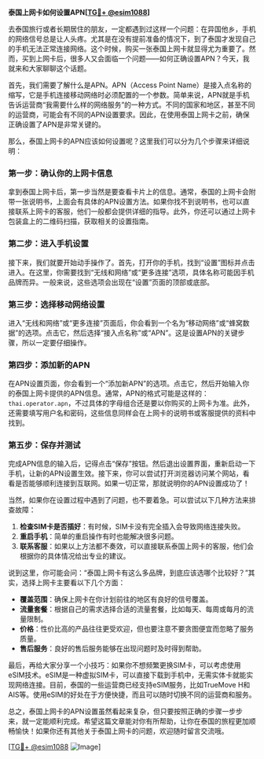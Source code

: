 **泰国上网卡如何设置APN[[TG💪+ @esim1088](https://t.me/s/esim1088)]**

去泰国旅行或者长期居住的朋友，一定都遇到过这样一个问题：在异国他乡，手机的网络信号总是让人头疼。尤其是在没有提前准备的情况下，到了泰国才发现自己的手机无法正常连接网络。这个时候，购买一张泰国上网卡就显得尤为重要了。然而，买到上网卡后，很多人又会面临一个问题——如何正确设置APN？今天，我就来和大家聊聊这个话题。

首先，我们需要了解什么是APN。APN（Access Point Name）是接入点名称的缩写，它是手机连接移动网络时必须配置的一个参数。简单来说，APN就是手机告诉运营商“我需要什么样的网络服务”的一种方式。不同的国家和地区，甚至不同的运营商，可能会有不同的APN设置要求。因此，在使用泰国上网卡之前，确保正确设置了APN是非常关键的。

那么，泰国上网卡的APN应该如何设置呢？这里我们可以分为几个步骤来详细说明：

### 第一步：确认你的上网卡信息

拿到泰国上网卡后，第一步当然是要查看卡片上的信息。通常，泰国的上网卡会附带一张说明书，上面会有具体的APN设置方法。如果你找不到说明书，也可以直接联系上网卡的客服，他们一般都会提供详细的指导。此外，你还可以通过上网卡包装盒上的二维码扫描，获取相关的设置指南。

### 第二步：进入手机设置

接下来，我们就要开始动手操作了。首先，打开你的手机，找到“设置”图标并点击进入。在这里，你需要找到“无线和网络”或“更多连接”选项，具体名称可能因手机品牌而异。一般来说，这些选项会出现在“设置”页面的顶部或底部。

### 第三步：选择移动网络设置

进入“无线和网络”或“更多连接”页面后，你会看到一个名为“移动网络”或“蜂窝数据”的选项。点击它，然后选择“接入点名称”或“APN”。这是设置APN的关键步骤，所以一定要仔细操作。

### 第四步：添加新的APN

在APN设置页面，你会看到一个“添加新APN”的选项。点击它，然后开始输入你的泰国上网卡提供的APN信息。通常，APN的格式可能是这样的：`thai.operator.apn`，不过具体的字母组合还是要以你购买的上网卡为准。此外，还需要填写用户名和密码，这些信息同样会在上网卡的说明书或客服提供的资料中找到。

### 第五步：保存并测试

完成APN信息的输入后，记得点击“保存”按钮。然后退出设置界面，重新启动一下手机，让新的APN设置生效。接下来，你可以尝试打开浏览器访问某个网站，看看是否能够顺利连接到互联网。如果一切正常，那就说明你的APN设置成功了！

当然，如果你在设置过程中遇到了问题，也不要着急。可以尝试以下几种方法来排查故障：

1. **检查SIM卡是否插好**：有时候，SIM卡没有完全插入会导致网络连接失败。
2. **重启手机**：简单的重启操作有时也能解决很多问题。
3. **联系客服**：如果以上方法都不奏效，可以直接联系泰国上网卡的客服，他们会根据你的具体情况给出专业的建议。

说到这里，你可能会问：“泰国上网卡有这么多品牌，到底应该选哪个比较好？”其实，选择上网卡主要看以下几个方面：

- **覆盖范围**：确保上网卡在你计划前往的地区有良好的信号覆盖。
- **流量套餐**：根据自己的需求选择合适的流量套餐，比如每天、每周或每月的流量限制。
- **价格**：性价比高的产品往往更受欢迎，但也要注意不要贪图便宜而忽略了服务质量。
- **售后服务**：良好的售后服务能够在出现问题时及时得到帮助。

最后，再给大家分享一个小技巧：如果你不想频繁更换SIM卡，可以考虑使用eSIM技术。eSIM是一种虚拟SIM卡，可以直接下载到手机中，无需实体卡就能实现网络连接。目前，泰国的一些运营商已经支持eSIM服务，比如TrueMove H和AIS等。使用eSIM的好处在于方便快捷，而且可以随时切换不同的运营商和服务。

总之，泰国上网卡的APN设置虽然看起来复杂，但只要按照正确的步骤一步步来，就一定能顺利完成。希望这篇文章能对你有所帮助，让你在泰国的旅程更加顺畅愉快！如果你还有其他关于泰国上网卡的问题，欢迎随时留言交流哦。

[[TG💪+ @esim1088](https://t.me/s/esim1088) ![Image](https://i.postimg.cc/4NQfJmqS/Snipaste-2025-05-13-00-14-12.png)]